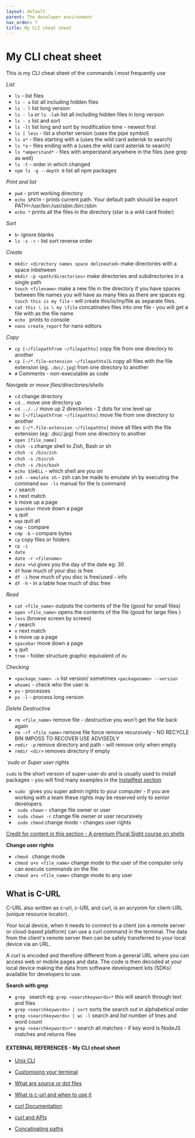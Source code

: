 ```yaml
---
layout: default
parent: The developer environment
nav_order: 7
title: My CLI cheat sheet
---
```


# My CLI cheat sheet

This is my CLI cheat sheet of the commands I most frequently use

  _List_

- `ls` - list files
- `ls - a` list all including hidden files
- `ls - l` list long version
- `ls - la` or `ls -lah` list all including hidden files in long version
- `ls - s` list and sort
- `ls -lt` list long and sort by modification time - newest first
- `ls | less` - list a shorter version (uses the pipe symbol)
- `ls a*` - files starting with a (uses the wild card asterisk to search)
- `ls *a` - files ending with a (uses the wild card asterisk to search)
- `ls *amperstand*` - files with amperstand anywhere in the files (see grep as well)
- `ls -t` - order in which changed
- `npm ls -g --depth 0` list all npm packages

_Print and list_
- `pwd` - print working directory
- `echo $PATH` - prints current path. Your default path should be export PATH=/usr/bin:/usr/sbin:/bin:/sbin
- `echo *` prints all the files in the directory (star is a wild card finder)

_Sort_

- `b`- ignore blanks
- `ls -s -r` - list sort reverse order


_Create_

- `mkdir <directory names space delineated>` make directories with a space inbetween
- `mkdir -p <path/directories>` make directories and subdirectories in a single path
- `touch <filename>` make a new file in the directory if you have spaces between file names you will have as many files as there are spaces eg: `touch this is my file` - will create this/is/my/file as separate files.
- `cat this \ is \ my \file` concatinates files into one file - you will get a file with <thisismyfile> as the file name
- `echo ` prints to console
- `nano create_report` for nano editors

_Copy_

- `cp [~/filepathfrom ~/filepathto]` copy file from one directory to another
- `cp [~/*.file-extension ~/filepathto]&` copy all files with the file extension (eg. `.doc/.jpg`) from one directory to another
- `#` Comments - non-executable as code

_Navigate or move files/directories/shells_

- `cd` change directory
- `cd..` move one directory up
- `cd ../../` move up 2 directories - 2 dots for one level up
- `mv [~/filepathfrom ~/filepathto]` move file from one directory to another
- `mv [~/*.file-extension ~/filepathto]` move all files with the file extension (eg: .doc/.jpg) from one directory to another
- `open [file_name]`
- `chsh -s` change shell to Zish, Bash or sh
- `chsh -s /bin/zsh`
- `chsh -s /bin/sh`
- `chsh -s /bin/bash`
- `echo $SHELL` - which shell are you on
- `zsh --emulate sh` - zsh can be made to emulate sh by executing the command `man -ls` manual for the ls command
- `/` search
- `n` next match
- `b` move up a page
- `spacebar` move down a page
- `q` quit
- `wqa` quit all
- `cmp` - compare
- `cmp -b` - compare bytes
- `cp` copy files or folders
- `cp -i` 
- `date`
- `date -r <filename>`
- `date +%d` gives you the day of the date eg: 30
- `df` how much of your disc is free
- `df -i` how much of you disc is free/used - info
- `df -h` - in a table how much of disc free


_Read_

- `cat <file_name>` outputs the contents of the file (good for small files)
- `open <file_name>` opens the contents of the file (good for large files )
- `less` (browse screen by screen)
- `/` search
- `n` next match
- `b` move up a page
- `spacebar` move down a page
- `q` quit
- `tree` - folder structure graphic equivalent of `du`

_Checking_

- `<package_name> -v` list version/ sometimes `<packagename> --version`
- `whoami` - check who the user is
- `ps` - processes
- `ps -l` - process long version

_Delete Destructive_

- `rm <file_name>` remove file - destructive you won't get the file back again
- `rm -rf <file_name>` remove file force remove recursively - NO RECYCLE BIN IMPOSS TO RECOVER USE ADVISEDLY
- `rmdir -p` remove directory and path - will remove only when empty
- `rmdir <dir>` removes directory if empty

_`sudo or Super user rights_

`sudo` is the short version of super-user-do and is usually used to install packages - you will find many examples in the [Installfest section](https://sumisastri.github.io/dev-blogs/installfest/) 

- `sudo ` gives you super admin rights to your computer - if you are working with a team these rights may be reserved only to senior developers. 
- ` sudo chown` - change file owner or user
- ` sudo chown -r` change file owner or user recursively
- ` sudo chmod` change mode - changes user rights

[Credit for content in this section - A premium Plural Sight course on shells](https://app.pluralsight.com/library/courses/bash-zshell-getting-started/table-of-contents)

__Change user rights__

- `chmod ` change mode
- `chmod u+x <file_name>` change mode to the user of the computer only can execute commands on the file
- `chmod a+x <file_name>` change mode to any user

## What is C-URL

C-URL also written as c-url, c-URL and curl, is an acryonm for client-URL (unique resource locator).

Your local device, when it needs to connect to a client (on a remote server or cloud-based platform) can use a curl command in the terminal. The data from the client's remote server then can be safely transferred to your local device via an URL. 

A curl is encoded and therefore different from a general URL where you can access web or mobile pages and data. The code is then decoded at your local device making the data from software development kits (SDKs) available for developers to use.

__Search with grep__

- `grep ` search eg: `grep <searchkeywords>*` this will search through text and files
- `grep <searchkeywords> | sort` sorts the search out in alphabetical order
- `grep <searchkeywords> | wc -l` search and list number of lines and word count
- `grep <searchkeywords>*` - search all matches - if key word is NodeJS matches and returns files


#### EXTERNAL REFERENCES - My CLI cheat sheet


- [Unix CLI](https://www.cs.dartmouth.edu/~campbell/cs50/shellcontinued.html)

- [Customising your terminal](https://towardsdatascience.com/the-ultimate-guide-to-your-terminal-makeover-e11f9b87ac99)

- [What are source or dot files](https://en.wikipedia.org/wiki/Dot_(command)#Source)

- [What is c-url and when to use it](https://blog.pair.com/2018/01/26/curl-description-basic-use-cases/)
  
- [curl Documentation](https://curl.se/docs/manpage.html)
  
- [curl and APIs](https://developer.ibm.com/articles/what-is-curl-command/)

- [Concatinating paths](https://www.cyberciti.biz/faq/linux-unix-appleosx-bsd-cat-command-examples/)
